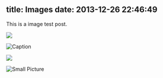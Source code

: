 title: Images
date: 2013-12-26 22:46:49
---

This is a image test post.

![](wallpaper-2572384.jpg)

![Caption](/assets/wallpaper-2311325.jpg)

![](/assets/wallpaper-878514.jpg)

![Small Picture](https://placehold.it/350x150.jpg)
